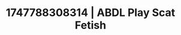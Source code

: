 ---
categories:
- Retro fantasy play
- Erotic transformation
- Gagging sounds
- Neon-lit seduction
- Erotic close-up
image: /assets/images/1747788308314.jpg
layout: post
seo:
  description: Featured content with artistic ABDL Play, Scat Fetish. HD images available.
  keywords: ABDL Play, Scat Fetish
  og_image: /assets/images/1747788308314.jpg
  schema_type: VisualArtwork
tags:
- ABDL Play
- Scat Fetish
- '#1747788308314'
title: 1747788308314 | ABDL Play Scat Fetish
---